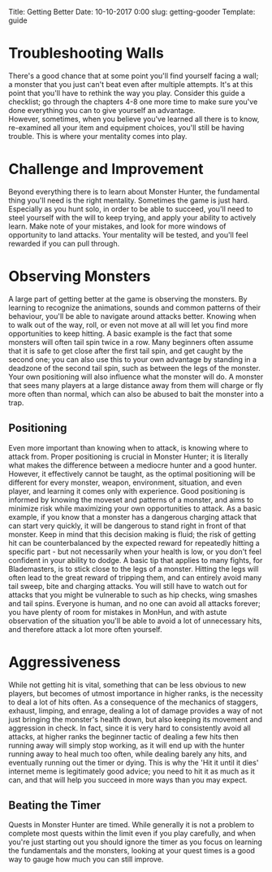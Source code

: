 Title: Getting Better
Date: 10-10-2017 0:00
slug: getting-gooder
Template: guide

# Troubleshooting Walls
There's a good chance that at some point you'll find yourself facing a wall; a monster that you just can't beat even after multiple attempts. It's at this point that you'll have to rethink the way you play. Consider this guide a checklist; go through the chapters 4-8 one more time to make sure you've done everything you can to give yourself an advantage.  
However, sometimes, when you believe you've learned all there is to know, re-examined all your item and equipment choices, you'll still be having trouble. This is where your mentality comes into play. 

# Challenge and Improvement
Beyond everything there is to learn about Monster Hunter, the fundamental thing you'll need is the right mentality. Sometimes the game is just hard. Especially as you hunt solo, in order to be able to succeed, you'll need to steel yourself with the will to keep trying, and apply your ability to actively learn. Make note of your mistakes, and look for more windows of opportunity to land attacks. Your mentality will be tested, and you'll feel rewarded if you can pull through.


# Observing Monsters
A large part of getting better at the game is observing the monsters. By learning to recognize the animations, sounds and common patterns of their behaviour, you'll be able to navigate around attacks better. Knowing when to walk out of the way, roll, or even not move at all will let you find more opportunities to keep hitting.
A basic example is the fact that some monsters will often tail spin twice in a row. Many beginners often assume that it is safe to get close after the first tail spin, and get caught by the second one; you can also use this to your own advantage by standing in a deadzone of the second tail spin, such as between the legs of the monster.
Your own positioning will also influence what the monster will do. A monster that sees many players at a large distance away from them will charge or fly more often than normal, which can also be abused to bait the monster into a trap.

## Positioning
Even more important than knowing when to attack, is knowing where to attack from.
Proper positioning is crucial in Monster Hunter; it is literally what makes the difference between a mediocre hunter and a good hunter. However, it effectively cannot be taught, as the optimal positioning will be different for every monster, weapon, environment, situation, and even player, and learning it comes only with experience.
Good positioning is informed by knowing the moveset and patterns of a monster, and aims to minimize risk while maximizing your own opportunities to attack. As a basic example, if you know that a monster has a dangerous charging attack that can start very quickly, it will be dangerous to stand right in front of that monster. Keep in mind that this decision making is fluid; the risk of getting hit can be counterbalanced by the expected reward for repeatedly hitting a specific part - but not necessarily when your health is low, or you don't feel confident in your ability to dodge.
A basic tip that applies to many fights, for Blademasters, is to stick close to the legs of a monster. Hitting the legs will often lead to the great reward of tripping them, and can entirely avoid many tail sweep, bite and charging attacks. You will still have to watch out for attacks that you might be vulnerable to such as hip checks, wing smashes and tail spins. Everyone is human, and no one can avoid all attacks forever; you have plenty of room for mistakes in MonHun, and with astute observation of the situation you'll be able to avoid a lot of unnecessary hits, and therefore attack a lot more often yourself.


# Aggressiveness
While not getting hit is vital, something that can be less obvious to new players, but becomes of utmost importance in higher ranks, is the necessity to deal a lot of hits often. As a consequence of the mechanics of staggers, exhaust, limping, and enrage, dealing a lot of damage provides a way of not just bringing the monster's health down, but also keeping its movement and aggression in check. In fact, since it is very hard to consistently avoid all attacks, at higher ranks the beginner tactic of dealing a few hits then running away will simply stop working, as it will end up with the hunter running away to heal much too often, while dealing barely any hits, and eventually running out the timer or dying. This is why the 'Hit it until it dies' internet meme is legitimately good advice; you need to hit it as much as it can, and that will help you succeed in more ways than you may expect.

## Beating the Timer
Quests in Monster Hunter are timed. While generally it is not a problem to complete most quests within the limit even if you play carefully, and when you're just starting out you should ignore the timer as you focus on learning the fundamentals and the monsters, looking at your quest times is a good way to gauge how much you can still improve.

